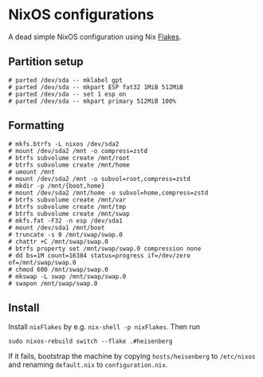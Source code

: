 # NixOS configurations

A dead simple NixOS configuration using Nix [Flakes](https://www.tweag.io/blog/2020-05-25-flakes/).

## Partition setup

```
# parted /dev/sda -- mklabel gpt
# parted /dev/sda -- mkpart ESP fat32 1MiB 512MiB
# parted /dev/sda -- set 1 esp on
# parted /dev/sda -- mkpart primary 512MiB 100%
```

## Formatting

```
# mkfs.btrfs -L nixos /dev/sda2
# mount /dev/sda2 /mnt -o compress=zstd
# btrfs subvolume create /mnt/root
# btrfs subvolume create /mnt/home
# umount /mnt
# mount /dev/sda2 /mnt -o subvol=root,compress=zstd
# mkdir	-p /mnt/{boot,home}
# mount /dev/sda2 /mnt/home -o subvol=home,compress=zstd
# btrfs subvolume create /mnt/var
# btrfs subvolume create /mnt/tmp
# btrfs subvolume create /mnt/swap
# mkfs.fat -F32 -n esp /dev/sda1
# mount /dev/sda1 /mnt/boot
# truncate -s 0 /mnt/swap/swap.0
# chattr +C /mnt/swap/swap.0
# btrfs property set /mnt/swap/swap.0 compression none
# dd bs=1M count=16384 status=progress if=/dev/zero of=/mnt/swap/swap.0
# chmod 600 /mnt/swap/swap.0
# mkswap -L swap /mnt/swap/swap.0
# swapon /mnt/swap/swap.0
```

## Install

Install `nixFlakes` by e.g. `nix-shell -p nixFlakes`.
Then run
```
sudo nixos-rebuild switch --flake .#heisenberg
```

If it fails, bootstrap the machine by copying `hosts/heisenberg` to `/etc/nixos` and renaming `default.nix` to `configuration.nix`.

